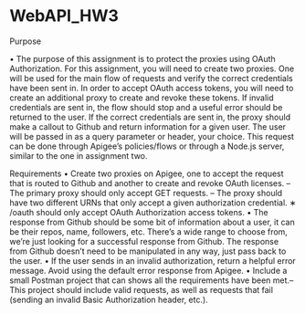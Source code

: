 # WebAPI_HW3

Purpose

• The purpose of this assignment is to protect the proxies using OAuth Authorization.
For this assignment, you will need to create two proxies. One will be used for the main flow of requests and verify the correct credentials have been sent in. In order to accept OAuth access tokens, you will need to create an additional proxy to create and revoke these tokens.
If invalid credentials are sent in, the flow should stop and a useful error should be returned to the user. If the correct credentials are sent in, the proxy should make a callout to Github and return information for a given user. The user will be passed in as a query parameter or header, your choice. This request can be done through Apigee’s policies/flows or through a Node.js server, similar to the one in assignment two.

Requirements
• Create two proxies on Apigee, one to accept the request that is routed to Github and another to create and revoke OAuth licenses.
– The primary proxy should only accept GET requests.
– The proxy should have two different URNs that only accept a given authorization credential.
∗ /oauth should only accept OAuth Authorization access tokens. 
• The response from Github should be some bit of information about a user, it can be their repos, name, followers, etc. There’s a wide range to choose from, we’re just looking for a successful response from Github.
The response from Github doesn’t need to be manipulated in any way, just pass back to the user.
• If the user sends in an invalid authorization, return a helpful error message. Avoid using the default error response from Apigee.
• Include a small Postman project that can shows all the requirements have been met.– This project should include valid requests, as well as requests that fail (sending an invalid
Basic Authorization header, etc.).
